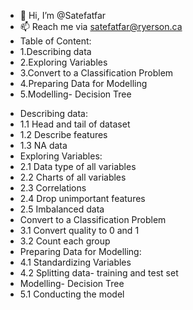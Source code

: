 - 👋 Hi, I’m @Satefatfar
- 📫 Reach me via satefatfar@ryerson.ca
- Table of Content:
- 1.Describing data
- 2.Exploring Variables
- 3.Convert to a Classification Problem
- 4.Preparing Data for Modelling
- 5.Modelling- Decision Tree
<!---
Satefatfar/Satefatfar is a ✨ special ✨ repository because its `README.md` (this file) appears on your GitHub profile.
You can click the Preview link to take a look at your changes.
--->
- Describing data:
- 1.1 Head and tail of dataset
- 1.2 Describe features
- 1.3 NA data
- Exploring Variables:
- 2.1 Data type of all variables
- 2.2 Charts of all variables
- 2.3 Correlations
- 2.4 Drop unimportant features
- 2.5 Imbalanced data
- Convert to a Classification Problem
- 3.1 Convert quality to 0 and 1
- 3.2 Count each group
- Preparing Data for Modelling:
- 4.1 Standardizing Variables
- 4.2 Splitting data- training and test set
- Modelling- Decision Tree
- 5.1 Conducting the model
